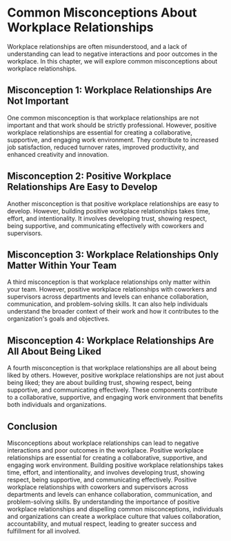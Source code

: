 Common Misconceptions About Workplace Relationships
============================================================================

Workplace relationships are often misunderstood, and a lack of understanding can lead to negative interactions and poor outcomes in the workplace. In this chapter, we will explore common misconceptions about workplace relationships.

Misconception 1: Workplace Relationships Are Not Important
----------------------------------------------------------

One common misconception is that workplace relationships are not important and that work should be strictly professional. However, positive workplace relationships are essential for creating a collaborative, supportive, and engaging work environment. They contribute to increased job satisfaction, reduced turnover rates, improved productivity, and enhanced creativity and innovation.

Misconception 2: Positive Workplace Relationships Are Easy to Develop
---------------------------------------------------------------------

Another misconception is that positive workplace relationships are easy to develop. However, building positive workplace relationships takes time, effort, and intentionality. It involves developing trust, showing respect, being supportive, and communicating effectively with coworkers and supervisors.

Misconception 3: Workplace Relationships Only Matter Within Your Team
---------------------------------------------------------------------

A third misconception is that workplace relationships only matter within your team. However, positive workplace relationships with coworkers and supervisors across departments and levels can enhance collaboration, communication, and problem-solving skills. It can also help individuals understand the broader context of their work and how it contributes to the organization's goals and objectives.

Misconception 4: Workplace Relationships Are All About Being Liked
------------------------------------------------------------------

A fourth misconception is that workplace relationships are all about being liked by others. However, positive workplace relationships are not just about being liked; they are about building trust, showing respect, being supportive, and communicating effectively. These components contribute to a collaborative, supportive, and engaging work environment that benefits both individuals and organizations.

Conclusion
----------

Misconceptions about workplace relationships can lead to negative interactions and poor outcomes in the workplace. Positive workplace relationships are essential for creating a collaborative, supportive, and engaging work environment. Building positive workplace relationships takes time, effort, and intentionality, and involves developing trust, showing respect, being supportive, and communicating effectively. Positive workplace relationships with coworkers and supervisors across departments and levels can enhance collaboration, communication, and problem-solving skills. By understanding the importance of positive workplace relationships and dispelling common misconceptions, individuals and organizations can create a workplace culture that values collaboration, accountability, and mutual respect, leading to greater success and fulfillment for all involved.
